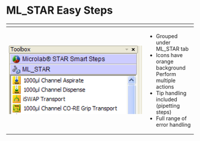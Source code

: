# ML\_STAR Easy Steps

<table data-header-hidden><thead><tr><th width="358"></th><th></th></tr></thead><tbody><tr><td><img src="../../../.gitbook/assets/image (31) (1) (1) (1) (1) (1) (1) (1) (1) (1) (1).png" alt="" data-size="original"></td><td><ul><li>Grouped under ML_STAR tab</li><li>Icons have orange background Perform multiple actions </li><li>Tip handling included (pipetting steps)</li><li>Full range of error handling</li></ul></td></tr></tbody></table>
